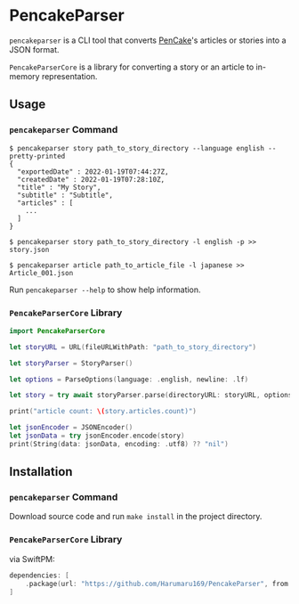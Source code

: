 # PencakeParser

`pencakeparser` is a CLI tool that converts [PenCake](https://apps.apple.com/jp/app/pencake-シンプルなノート-日記帳/id1382218014)'s articles or stories into a JSON format.

`PencakeParserCore` is a library for converting a story or an article to in-memory representation.

## Usage
### `pencakeparser` Command
```shell
$ pencakeparser story path_to_story_directory --language english --pretty-printed 
{
  "exportedDate" : 2022-01-19T07:44:27Z,
  "createdDate" : 2022-01-19T07:28:10Z,
  "title" : "My Story",
  "subtitle" : "Subtitle",
  "articles" : [
    ...
  ]
}

$ pencakeparser story path_to_story_directory -l english -p >> story.json

$ pencakeparser article path_to_article_file -l japanese >> Article_001.json
```
Run `pencakeparser --help` to show help information.

### `PencakeParserCore` Library
```swift
import PencakeParserCore

let storyURL = URL(fileURLWithPath: "path_to_story_directory")

let storyParser = StoryParser()

let options = ParseOptions(language: .english, newline: .lf)

let story = try await storyParser.parse(directoryURL: storyURL, options: options)

print("article count: \(story.articles.count)")

let jsonEncoder = JSONEncoder()
let jsonData = try jsonEncoder.encode(story)
print(String(data: jsonData, encoding: .utf8) ?? "nil")
```

## Installation

### `pencakeparser` Command
Download source code and run `make install` in the project directory.

### `PencakeParserCore` Library
via SwiftPM:
```swift
dependencies: [
    .package(url: "https://github.com/Harumaru169/PencakeParser", from: "0.6.0")
]
```
